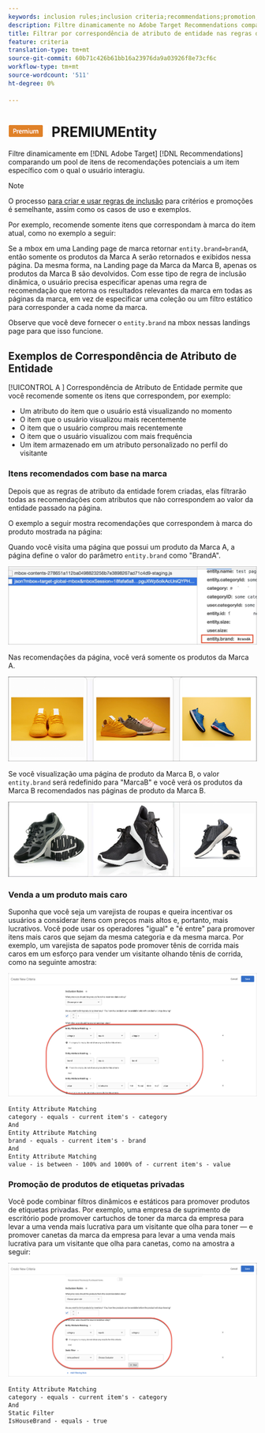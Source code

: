 ```yaml
---
keywords: inclusion rules;inclusion criteria;recommendations;promotion;promotions;dynamic filtering;dynamic;entity attribute matching
description: Filtre dinamicamente no Adobe Target Recommendations comparando um pool de itens de recomendações potenciais a um item específico com o qual o usuário interagiu.
title: Filtrar por correspondência de atributo de entidade nas regras de inclusão dinâmica no Adobe Target Recommendations
feature: criteria
translation-type: tm+mt
source-git-commit: 60b71c426b61bb16a23976da9a03926f8e73cf6c
workflow-type: tm+mt
source-wordcount: '511'
ht-degree: 0%

---
```



# ![Correspondência de Atributo ](/help/assets/premium.png) PREMIUMEntity

Filtre dinamicamente em [!DNL Adobe Target] [!DNL Recommendations] comparando um pool de itens de recomendações potenciais a um item específico com o qual o usuário interagiu.

>[!NOTE]
>
>O processo [para criar e usar regras de inclusão](/help/c-recommendations/c-algorithms/use-dynamic-and-static-inclusion-rules.md) para critérios e promoções é semelhante, assim como os casos de uso e exemplos.

Por exemplo, recomende somente itens que correspondam à marca do item atual, como no exemplo a seguir:

Se a mbox em uma Landing page de marca retornar `entity.brand=brandA`, então somente os produtos da Marca A serão retornados e exibidos nessa página. Da mesma forma, na Landing page da Marca da Marca B, apenas os produtos da Marca B são devolvidos. Com esse tipo de regra de inclusão dinâmica, o usuário precisa especificar apenas uma regra de recomendação que retorna os resultados relevantes da marca em todas as páginas da marca, em vez de especificar uma coleção ou um filtro estático para corresponder a cada nome da marca.

Observe que você deve fornecer o `entity.brand` na mbox nessas landings page para que isso funcione.

## Exemplos de Correspondência de Atributo de Entidade

[!UICONTROL A ] Correspondência de Atributo de Entidade permite que você recomende somente os itens que correspondem, por exemplo:

* Um atributo do item que o usuário está visualizando no momento
* O item que o usuário visualizou mais recentemente
* O item que o usuário comprou mais recentemente
* O item que o usuário visualizou com mais frequência
* Um item armazenado em um atributo personalizado no perfil do visitante

### Itens recomendados com base na marca

Depois que as regras de atributo da entidade forem criadas, elas filtrarão todas as recomendações com atributos que não correspondem ao valor da entidade passado na página.

O exemplo a seguir mostra recomendações que correspondem à marca do produto mostrada na página:

Quando você visita uma página que possui um produto da Marca A, a página define o valor do parâmetro `entity.brand` como &quot;BrandA&quot;.

![Exemplo de chamada de Público alvo](/help/c-recommendations/c-algorithms/assets/example-target-call.png)

Nas recomendações da página, você verá somente os produtos da Marca A.

![Recomendações da marca A](/help/c-recommendations/c-algorithms/assets/brandA.png)

Se você visualização uma página de produto da Marca B, o valor `entity.brand` será redefinido para &quot;MarcaB&quot; e você verá os produtos da Marca B recomendados nas páginas de produto da Marca B.

![Recomendações da marca B](/help/c-recommendations/c-algorithms/assets/brandB.png)

### Venda a um produto mais caro

Suponha que você seja um varejista de roupas e queira incentivar os usuários a considerar itens com preços mais altos e, portanto, mais lucrativos. Você pode usar os operadores &quot;igual&quot; e &quot;é entre&quot; para promover itens mais caros que sejam da mesma categoria e da mesma marca. Por exemplo, um varejista de sapatos pode promover tênis de corrida mais caros em um esforço para vender um visitante olhando tênis de corrida, como na seguinte amostra:

![Aumento](/help/c-recommendations/c-algorithms/assets/upsell.png)

```
Entity Attribute Matching
category - equals - current item's - category 
And 
Entity Attribute Matching
brand - equals - current item's - brand 
And 
Entity Attribute Matching
value - is between - 100% and 1000% of - current item's - value
```

### Promoção de produtos de etiquetas privadas

Você pode combinar filtros dinâmicos e estáticos para promover produtos de etiquetas privadas. Por exemplo, uma empresa de suprimento de escritório pode promover cartuchos de toner da marca da empresa para levar a uma venda mais lucrativa para um visitante que olha para toner — e promover canetas da marca da empresa para levar a uma venda mais lucrativa para um visitante que olha para canetas, como na amostra a seguir:

![Marca da casa](/help/c-recommendations/c-algorithms/assets/housebrand.png)

```
Entity Attribute Matching
category - equals - current item's - category 
And
Static Filter
IsHouseBrand - equals - true
```
